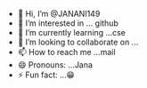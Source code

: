 - 👋 Hi, I’m @JANANI149
- 👀 I’m interested in ... github
- 🌱 I’m currently learning ...cse
- 💞️ I’m looking to collaborate on ...
- 📫 How to reach me ...mail
- 😄 Pronouns: ...Jana
- ⚡ Fun fact: ...😁

<!---
JANANI149/JANANI149 is a ✨ special ✨ repository because its `README.md` (this file) appears on your GitHub profile.
You can click the Preview link to take a look at your changes.
--->
